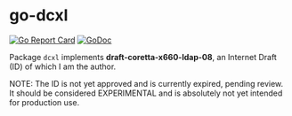 # go-dcxl

[![Go Report Card](https://goreportcard.com/badge/JesseCoretta/go-dcxl)](https://goreportcard.com/report/github.com/JesseCoretta/go-dcxl) [![GoDoc](https://godoc.org/github.com/JesseCoretta/go-dcxl?status.svg)](https://godoc.org/github.com/JesseCoretta/go-dcxl)

Package `dcxl` implements **draft-coretta-x660-ldap-08**, an Internet Draft (ID) of which I am the author.

NOTE: The ID is not yet approved and is currently expired, pending review. It should be considered EXPERIMENTAL and is absolutely not yet intended for production use.

